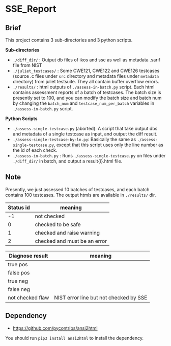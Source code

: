# SSE_Report
## Brief
This project contains 3 sub-directories and 3 python scripts.

**Sub-directories**
- `./diff_dir/` : Output db files of ikos and sse as well as metadata .sarif file from NIST
- `./juliet_testcases/` : Some CWE121, CWE122 and CWE126 testcases (source .c files under `src` directory and metadata files under `metadata` directory) from juliet testsuite. They all contain buffer overflow errors.
- `./results/` : html outputs of `./assess-in-batch.py` script. Each html contains assessment reports of a batch of testcases. The batch size is presently set to 100, and you can modify the batch size and batch num by changing the `batch_num` and `testcase_num_per_batch` variables in `./assess-in-batch.py` script.

**Python Scripts**
- `./assess-single-testcase.py` (aborted): A script that take output dbs and metadata of a single testcase as input, and output the diff result.
- `./assess-single-testcase-by-ln.py`: Basically the same as `./assess-single-testcase.py`, except that this script uses only the line number as the id of each check.
- `./assess-in-batch.py` : Runs `./assess-single-testcase.py` on files under `./diff_dir/` in batch, and output a result{i}.html file.

## Note
Presently, we just assessed 10 batches of testcases, and each batch contains 100 testcases. The output htmls are available in `./results/` dir.


| **Status** id | meaning                      |
|---------------|------------------------------|
| -1            | not checked                  |
| 0             | checked to be safe           |
| 1             | checked and raise warning    |
| 2             | checked and must be an error |

| Diagnose result  | meaning                                |
|------------------|----------------------------------------|
| true pos         ||
| false pos        ||
| true neg         ||
| false neg        ||
| not checked flaw | NIST error line but not checked by SSE |

## Dependency
- https://github.com/pycontribs/ansi2html

You should run `pip3 install ansi2html` to install the dependency.

